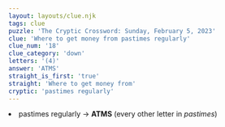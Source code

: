 ```yaml
---
layout: layouts/clue.njk
tags: clue
puzzle: 'The Cryptic Crossword: Sunday, February 5, 2023'
clue: 'Where to get money from pastimes regularly'
clue_num: '18'
clue_category: 'down'
letters: '(4)'
answer: 'ATMS'
straight_is_first: 'true'
straight: 'Where to get money from'
cryptic: 'pastimes regularly'
---
```

<li>pastimes regularly → <b>ATMS</b> (every other letter in <i>pastimes</i>)</li>